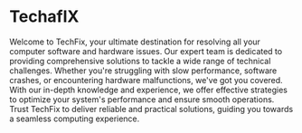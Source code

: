 # TechafIX
Welcome to TechFix, your ultimate destination for resolving all your computer software and hardware issues. Our expert team is dedicated to providing comprehensive solutions to tackle a wide range of technical challenges. Whether you're struggling with slow performance, software crashes, or encountering hardware malfunctions, we've got you covered. With our in-depth knowledge and experience, we offer effective strategies to optimize your system's performance and ensure smooth operations. Trust TechFix to deliver reliable and practical solutions, guiding you towards a seamless computing experience.
